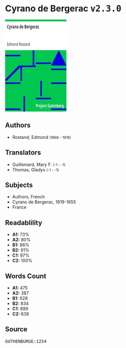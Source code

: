 # Cyrano de Bergerac <kbd>v2.3.0</kbd>

![](./cover.medium.jpg "")

## Authors


 - Rostand, Edmond <small>(1868 - 1918)</small>

## Translators


 - Guillemard, Mary F. <small>(-1 - -1)</small>
 - Thomas, Gladys <small>(-1 - -1)</small>

## Subjects


 - Authors, French
 - Cyrano de Bergerac, 1619-1655
 - France

## Readablility


 - **A1:** 73%
 - **A2:** 80%
 - **B1:** 86%
 - **B2:** 91%
 - **C1:** 97%
 - **C2:** 100%

## Words Count


 - **A1:** 475
 - **A2:** 387
 - **B1:** 628
 - **B2:** 834
 - **C1:** 899
 - **C2:** 638

## Source


<kbd>GUTHENBURGE:1254</kbd>
